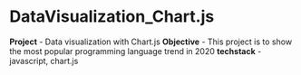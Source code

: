 # DataVisualization_Chart.js
**Project** - Data visualization with Chart.js
**Objective** - This project is to show the most popular programming language trend in 2020
**techstack** - javascript, chart.js
